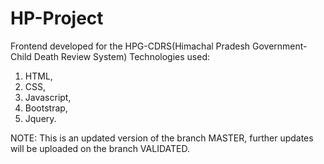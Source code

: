 # HP-Project
Frontend developed for the HPG-CDRS(Himachal Pradesh Government-Child Death Review System)
Technologies used:
1. HTML,
2. CSS,
3. Javascript,
4. Bootstrap,
5. Jquery.

NOTE: This is an updated version of the branch MASTER, further updates will be uploaded on the branch VALIDATED. 
